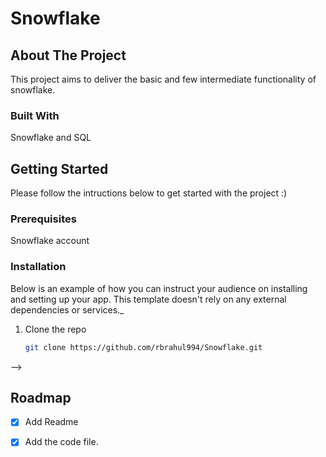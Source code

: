 # Snowflake

<!-- ABOUT THE PROJECT -->
## About The Project

This project aims to deliver the basic and few intermediate functionality of snowflake. 
 
### Built With

Snowflake and SQL

<!-- GETTING STARTED -->
## Getting Started

Please follow the intructions below to get started with the project :)

### Prerequisites

Snowflake account


### Installation

Below is an example of how you can instruct your audience on installing and setting up your app. This template doesn't rely on any external dependencies or services._


1. Clone the repo
   ```sh
   git clone https://github.com/rbrahul994/Snowflake.git
   ```

-->
<!-- ROADMAP -->
## Roadmap

- [x] Add Readme
- [x] Add the code file.



<!-- CONTRIBUTING -->
<!-- ## Contributing -->


<!-- LICENSE -->
<!-- ## License -->

